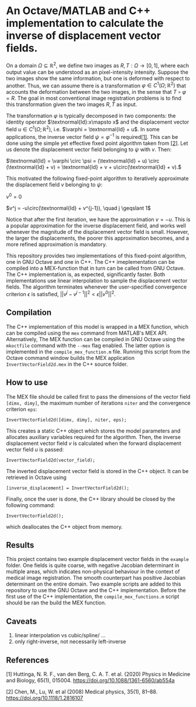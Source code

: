 # An Octave/MATLAB and C++ implementation to calculate the inverse of displacement vector fields.

On a domain $\Omega\subseteq\mathbb{R}^2$, we define two images as $R,T:\Omega \to [0,1]$, where each output value can be understood as an pixel-intensity intensity. Suppose the two images show the same information, but one is deformed with respect to another. Thus, we can assume there is a transformation $\varphi\in C^1(\Omega;\mathbb{R}^2)$ that accounts the deformation between the two images, in the sense that $T\circ\varphi = R$. The goal in most conventional image registration problems is to find this transformation given the two images $R,T$ as input.  

The transformation $\varphi$ is typically decomposed in two components: the identity operator $\textnormal{Id}:x\mapsto x$ and the displacement vector field $u\in C^1(\Omega;\mathbb{R}^2)$, i.e. $\varphi = \textnormal{Id} + u$. In some applications, the inverse vector field $\psi = \varphi^{-1}$ is required[[1]](#1). This can be done using the simple yet effective fixed point algorithm taken from [[2]](#2). Let us denote the displacement vector field belonging to $\psi$ with $v$. Then:

$\textnormal{Id} = \varphi \circ \psi = (\textnormal{Id} + u) \circ (\textnormal{Id} + v) = \textnormal{Id} + v + u\circ(\textnormal{Id} + v).$

This motivated the following fixed-point algorithm to iteratively approximate the displacement field $v$ belonging to $\psi$:

$v^0 = 0$

$v^j = -u\circ(\textnormal{Id} + v^{j-1}), \quad j \geqslant 1$

Notice that after the first iteration, we have the approximation $v = -u$. This is a popular approximation for the inverse displacement field, and works well whenever the magnitude of the displacement vector field is small. However, the larger the displacements, the poorer this approximation becomes, and a more refined approximation is mandatory.

This repository provides two implementations of this fixed-point algorithm, one in GNU Octave and one in C++. The C++ imeplementation can be compiled into a MEX-function that in turn can be called from GNU Octave. The C++ implementation is, as expected, significantly faster. Both implementations use linear interpolation to sample the displacement vector fields. The algorithm terminates whenever the user-specified convergence criterion $\epsilon$ is satisfied, $||v^j - v^{j-1}||^2 < \epsilon ||v^0||^2$.

## Compilation

The C++ implementation of this model is wrapped in a MEX function, which can be compiled using the `mex` command from MATLAB's MEX API. Alternatively, The MEX function can be compiled in GNU Octave using the `mkoctfile` command with the `--mex` flag enabled. The latter option is implemented in the `compile_mex_function.m` file. Running this script from the Octave command window builds the MEX application `InvertVectorField2d.mex` in the C++ source folder.

## How to use

The MEX file should be called first to pass the dimensions of the vector field `[dimx, dimy]`, the maximum number of iterations `niter` and the convergence criterion `eps`:

```
InvertVectorField2d([dimx, dimy], niter, eps);
```

This creates a static C++ object which stores the model parameters and allocates auxiliary variables required for the algorithm. Then, the inverse displacement vector field $v$ is calculated when the forward displacement vector field $u$ is passed:

```
InvertVectorField2d(vector_field);
```

The inverted displacement vector field is stored in the C++ object. It can be retrieved in Octave using

```
[inverse_displacement] = InvertVectorField2d();
```

Finally, once the user is done, the C++ library should be closed by the following command:

```
InvertVectorField2d();
```

which deallocates the C++ object from memory.

## Results

This project contains two example displacement vector fields in the `example` folder. One fields is quite coarse, with negative Jacobian determinant in multiple areas, which indicates non-physical behaviour in the context of medical image registration. The smooth counterpart has positive Jacobian determinant on the entire domain. Two example scripts are added to this repository to use the GNU Octave and the C++ implementation. Before the first use of the C++ implementation, the `compile_mex_functions.m` script should be ran the build the MEX function.

## Caveats

1) linear interpolation vs cubic/spline/ ...
2) only right-inverse, not necessarily left-inverse

## References
<a id="1">[1]</a>
Huttinga, N. R. F., van den Berg, C. A. T. et al. (2020)
Physics in Medicine and Biology, 65(1), 015004.
https://doi.org/10.1088/1361-6560/ab554a


<a id="2">[2]</a>
Chen, M., Lu, W. et al (2008)
Medical physics, 35(1), 81–88. 
https://doi.org/10.1118/1.2816107
